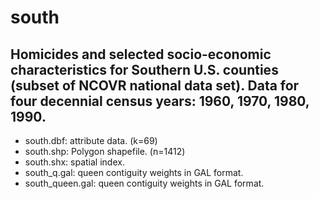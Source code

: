 south
=====

Homicides and selected socio-economic characteristics for Southern U.S. counties (subset of NCOVR national data set). Data for four decennial census years: 1960, 1970, 1980, 1990.
----------------------------------------------------------------------

* south.dbf: attribute data. (k=69)
* south.shp: Polygon shapefile. (n=1412)
* south.shx: spatial index.
* south_q.gal: queen contiguity weights in GAL format.
* south_queen.gal: queen contiguity weights in GAL format.
